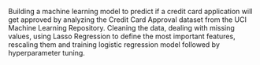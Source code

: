 Building a machine learning model to predict if a credit card application will get approved by analyzing the Credit Card Approval dataset from the UCI Machine Learning Repository. Cleaning the data, dealing with missing values, using Lasso Regression to define the most important features, rescaling them and training logistic regression model followed by hyperparameter tuning.
